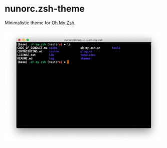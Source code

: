 
# nunorc.zsh-theme

Minimalistic theme for [Oh My Zsh](https://ohmyz.sh/).

![Screenshot](screenshot.png)

